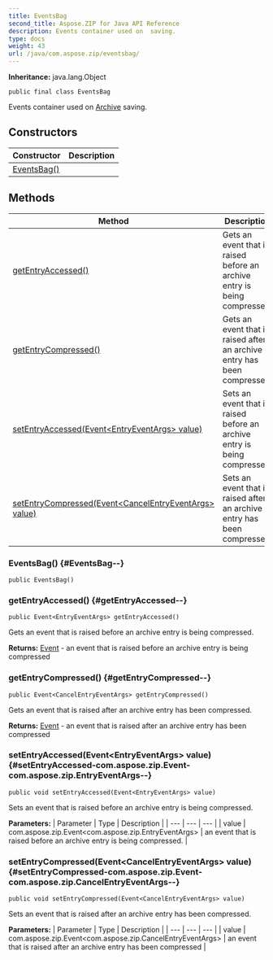 ```yaml
---
title: EventsBag
second_title: Aspose.ZIP for Java API Reference
description: Events container used on  saving.
type: docs
weight: 43
url: /java/com.aspose.zip/eventsbag/
---
```


**Inheritance:**
java.lang.Object
```
public final class EventsBag
```

Events container used on [Archive](../../com.aspose.zip/archive) saving.
## Constructors

| Constructor | Description |
| --- | --- |
| [EventsBag()](#EventsBag--) |  |
## Methods

| Method | Description |
| --- | --- |
| [getEntryAccessed()](#getEntryAccessed--) | Gets an event that is raised before an archive entry is being compressed. |
| [getEntryCompressed()](#getEntryCompressed--) | Gets an event that is raised after an archive entry has been compressed. |
| [setEntryAccessed(Event&lt;EntryEventArgs&gt; value)](#setEntryAccessed-com.aspose.zip.Event-com.aspose.zip.EntryEventArgs--) | Sets an event that is raised before an archive entry is being compressed. |
| [setEntryCompressed(Event&lt;CancelEntryEventArgs&gt; value)](#setEntryCompressed-com.aspose.zip.Event-com.aspose.zip.CancelEntryEventArgs--) | Sets an event that is raised after an archive entry has been compressed. |
### EventsBag() {#EventsBag--}
```
public EventsBag()
```


### getEntryAccessed() {#getEntryAccessed--}
```
public Event<EntryEventArgs> getEntryAccessed()
```


Gets an event that is raised before an archive entry is being compressed.

**Returns:**
[Event](../../com.aspose.zip/event) - an event that is raised before an archive entry is being compressed
### getEntryCompressed() {#getEntryCompressed--}
```
public Event<CancelEntryEventArgs> getEntryCompressed()
```


Gets an event that is raised after an archive entry has been compressed.

**Returns:**
[Event](../../com.aspose.zip/event) - an event that is raised after an archive entry has been compressed
### setEntryAccessed(Event&lt;EntryEventArgs&gt; value) {#setEntryAccessed-com.aspose.zip.Event-com.aspose.zip.EntryEventArgs--}
```
public void setEntryAccessed(Event<EntryEventArgs> value)
```


Sets an event that is raised before an archive entry is being compressed.

**Parameters:**
| Parameter | Type | Description |
| --- | --- | --- |
| value | com.aspose.zip.Event&lt;com.aspose.zip.EntryEventArgs&gt; | an event that is raised before an archive entry is being compressed. |

### setEntryCompressed(Event&lt;CancelEntryEventArgs&gt; value) {#setEntryCompressed-com.aspose.zip.Event-com.aspose.zip.CancelEntryEventArgs--}
```
public void setEntryCompressed(Event<CancelEntryEventArgs> value)
```


Sets an event that is raised after an archive entry has been compressed.

**Parameters:**
| Parameter | Type | Description |
| --- | --- | --- |
| value | com.aspose.zip.Event&lt;com.aspose.zip.CancelEntryEventArgs&gt; | an event that is raised after an archive entry has been compressed |

